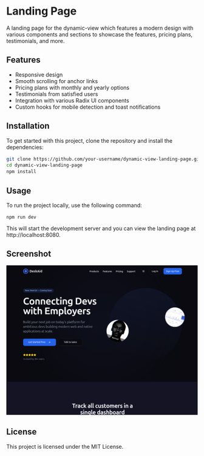 # Landing Page

A landing page for the dynamic-view which features a modern design with various components and sections to showcase the features, pricing plans, testimonials, and more.

## Features

- Responsive design
- Smooth scrolling for anchor links
- Pricing plans with monthly and yearly options
- Testimonials from satisfied users
- Integration with various Radix UI components
- Custom hooks for mobile detection and toast notifications

## Installation

To get started with this project, clone the repository and install the dependencies:

```sh
git clone https://github.com/your-username/dynamic-view-landing-page.git
cd dynamic-view-landing-page
npm install
```
## Usage
To run the project locally, use the following command:
```
npm run dev
```

This will start the development server and you can view the landing page at http://localhost:8080.

## Screenshot
![preview](./public/image.png)

## License
This project is licensed under the MIT License.